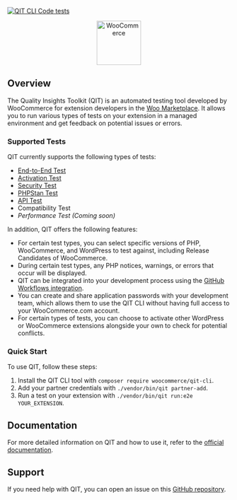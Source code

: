 [![QIT CLI Code tests](https://github.com/woocommerce/qit-cli/actions/workflows/code-tests.yml/badge.svg)](https://github.com/woocommerce/qit-cli/actions/workflows/code-tests.yml)

<p align="center"><img src="https://woocommerce.com/wp-content/themes/woo/images/logo-woocommerce-bubble.svg" alt="WooCommerce" style="width:100px;height:auto;"></p>

## Overview

The Quality Insights Toolkit (QIT) is an automated testing tool developed by WooCommerce for extension developers in the [Woo Marketplace](https://woocommerce.com/products/). It allows you to run various types of tests on your extension in a managed environment and get feedback on potential issues or errors.

### Supported Tests

QIT currently supports the following types of tests:

- [End-to-End Test](https://woocommerce.github.io/qit-documentation/#/test-types/e2e)
- [Activation Test](https://woocommerce.github.io/qit-documentation/#/test-types/activation)
- [Security Test](https://woocommerce.github.io/qit-documentation/#/test-types/security)
- [PHPStan Test](https://woocommerce.github.io/qit-documentation/#/test-types/phpstan)
- [API Test](https://woocommerce.github.io/qit-documentation/#/test-types/api)
- Compatibility Test
- _Performance Test (Coming soon)_

In addition, QIT offers the following features:

- For certain test types, you can select specific versions of PHP, WooCommerce, and WordPress to test against, including Release Candidates of WooCommerce.
- During certain test types, any PHP notices, warnings, or errors that occur will be displayed.
- QIT can be integrated into your development process using the [GitHub Workflows integration](https://woocommerce.github.io/qit-documentation/#/workflows/getting-started).
- You can create and share application passwords with your development team, which allows them to use the QIT CLI without having full access to your WooCommerce.com account.
- For certain types of tests, you can choose to activate other WordPress or WooCommerce extensions alongside your own to check for potential conflicts.

### Quick Start

To use QIT, follow these steps:

1. Install the QIT CLI tool with `composer require woocommerce/qit-cli`.
2. Add your partner credentials with `./vendor/bin/qit partner-add`.
3. Run a test on your extension with `./vendor/bin/qit run:e2e YOUR_EXTENSION`.

## Documentation

For more detailed information on QIT and how to use it, refer to the [official documentation](https://woocommerce.github.io/qit-documentation/#/).

## Support

If you need help with QIT, you can open an issue on this [GitHub repository](https://github.com/woocommerce/qit-cli).
